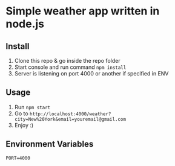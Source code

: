 # Simple weather app written in node.js

## Install
1. Clone this repo & go inside the repo folder
2. Start console and run command `npm install`
3. Server is listening on port 4000 or another if specified in ENV

## Usage
1. Run `npm start`
2. Go to `http://localhost:4000/weather?city=New%20York&email=youremail@gmail.com`
3. Enjoy :)

## Environment Variables
```
PORT=4000
```
